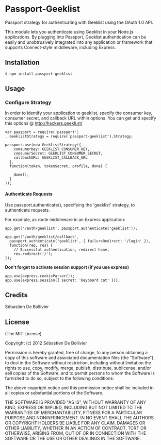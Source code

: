 # Passport-Geeklist

Passport strategy for authenticating with Geeklist using the OAuth 1.0 API.

This module lets you authenticate using Geeklist in your Node.js applications. By plugging into Passport, Geeklist authentication can be easily and unobtrusively integrated into any application or framework that supports Connect-style middleware, including Express.

## Installation

	$ npm install passport-geeklist

## Usage

### Configure Strategy

In order to identify your application to geeklist, specify the consumer key, consumer secret, and callback URL within options. 
You can get and specify this options @ http://hackers.geekli.st/


	var passport = require('passport')
	, GeeklistStrategy = require('passport-geeklist').Strategy;
	
	passport.use(new GeeklistStrategy({
	    consumerKey: GEEKLIST_CONSUMER_KEY,
	    consumerSecret: GEEKLIST_CONSUMER_SECRET,
	    callbackURL: GEEKLIST_CALLBACK_URL
	  },
	  function(token, tokenSecret, profile, done) {
	    
	    done();
	  }
	));


#### Authenticate Requests

Use passport.authenticate(), specifying the 'geeklist' strategy, to authenticate requests.

For example, as route middleware in an Express application:

	app.get('/auth/geeklist', passport.authenticate('geeklist'));
	
	app.get('/auth/geeklist/callback', 
	  passport.authenticate('geeklist', { failureRedirect: '/login' }),
	  function(req, res) {
	    // Successful authentication, redirect home.
	    res.redirect('/');
	});
	
**Don't forget to activate session support (if you use express)**

	app.use(express.cookieParser()); 
    app.use(express.session({ secret: 'keyboard cat' }));

## Credits
Sébastien De Bollivier

## License

(The MIT License)

Copyright (c) 2012 Sébastien De Bollivier

Permission is hereby granted, free of charge, to any person obtaining a copy of this software and associated documentation files (the "Software"), to deal in the Software without restriction, including without limitation the rights to use, copy, modify, merge, publish, distribute, sublicense, and/or sell copies of the Software, and to permit persons to whom the Software is furnished to do so, subject to the following conditions:

The above copyright notice and this permission notice shall be included in all copies or substantial portions of the Software.

THE SOFTWARE IS PROVIDED "AS IS", WITHOUT WARRANTY OF ANY KIND, EXPRESS OR IMPLIED, INCLUDING BUT NOT LIMITED TO THE WARRANTIES OF MERCHANTABILITY, FITNESS FOR A PARTICULAR PURPOSE AND NONINFRINGEMENT. IN NO EVENT SHALL THE AUTHORS OR COPYRIGHT HOLDERS BE LIABLE FOR ANY CLAIM, DAMAGES OR OTHER LIABILITY, WHETHER IN AN ACTION OF CONTRACT, TORT OR OTHERWISE, ARISING FROM, OUT OF OR IN CONNECTION WITH THE SOFTWARE OR THE USE OR OTHER DEALINGS IN THE SOFTWARE.